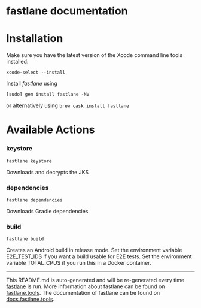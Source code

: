 fastlane documentation
================
# Installation

Make sure you have the latest version of the Xcode command line tools installed:

```
xcode-select --install
```

Install _fastlane_ using
```
[sudo] gem install fastlane -NV
```
or alternatively using `brew cask install fastlane`

# Available Actions
### keystore
```
fastlane keystore
```
Downloads and decrypts the JKS
### dependencies
```
fastlane dependencies
```
Downloads Gradle dependencies
### build
```
fastlane build
```
Creates an Android build in release mode. Set the environment variable E2E_TEST_IDS if you want a build usable for E2E tests. Set the environment variable TOTAL_CPUS if you run this in a Docker container.

----

This README.md is auto-generated and will be re-generated every time [fastlane](https://fastlane.tools) is run.
More information about fastlane can be found on [fastlane.tools](https://fastlane.tools).
The documentation of fastlane can be found on [docs.fastlane.tools](https://docs.fastlane.tools).
